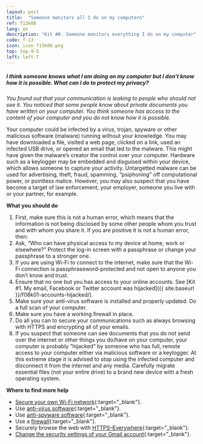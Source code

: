```yaml
---
layout: post
title:  "Someone monitors all I do on my computern"
ref: f13k08
lang: en
description: "Kit #8. Someone monitors everything I do on my computer"
code: f-13
icon: icon_f13k08.png
top: top-9-5
left: left-7
---
```


##### I think someone knows what I am doing on my computer but I don’t know how it is possible. What can I do to protect my privacy?

*You found out that your communication is leaking to people who should not see it. You noticed that some people know about private documents you have written on your computer. You think someone has access to the content of your computer and you do not know how it is possible.*

Your computer could be infected by a virus, trojan, spyware or other malicious software (malware) running without your knowledge. You may have downloaded a file, visited a web page, clicked on a link, used an infected USB drive, or opened an email that led to the malware. This might have given the malware’s creator the control over your computer. Hardware such as a keylogger may be embedded and disguised within your device, which allows someone to capture your activity.
Untargetted malware can be used for advertising, theft, fraud, spamming, “psiphoning” off computational power, or pointless malice. However, you may also suspect that you have become a target of law enforcement, your employer, someone you live with or your partner, for example.

**What you should do**

 1. First, make sure this is not a human error, which means that the information is not being disclosed by some other people whom you trust and with whom you share it. If you are positive it is not a human error, then: 
 2. Ask, “Who can have physical access to my device at home, work or elsewhere?” Protect the log-in screen with a passphrase or change your passphrase to a stronger one. 
 3. If you are using Wi-Fi to connect to the internet, make sure that the Wi-Fi connection is passphraseword-protected and not open to anyone you don’t know and trust. 
 4. Ensure that no one but you has access to your online accounts. See [Kit #1. My email, Facebook or Twitter account was hijacked]({{ site.baseurl }}/f08k01-accounts-hijacked/). 
 5. Make sure your anti-virus software is installed and properly updated. Do a full scan of your computer. 
 6. Make sure you have a working firewall in place. 
 7. Do all you can to secure your communications such as always browsing with HTTPS and encrypting all of your emails. 
 8. If you suspect that someone can see documents that you do not send over the internet or other things you do/have on your computer, your computer is probably ”hijacked” by someone who has full, remote access to your computer either via malicious software or a keylogger. At this extreme stage it is advised to stop using the infected computer and disconnect it from the internet and any media. Carefully migrate essential files (not your entire drive) to a brand new device with a fresh operating system. 

**Where to find more help**

+ [Secure your own Wi-Fi network](http://www.guidingtech.com/4632/secure-home-wireless-network/){:target="_blank"}. 
+ Use [anti-virus software](https://security.ngoinabox.org/en/avast_main){:target="_blank"}. 
+ Use [anti-spyware software](https://security.ngoinabox.org/en/spybot_main){:target="_blank"}. 
+ Use a [firewall](https://security.ngoinabox.org/en/comodofirewall_main){:target="_blank"}. 
+ Securely browse the web with [HTTPS–Everywhere](https://www.eff.org/https-everywhere){:target="_blank"}. 
+ [Change the security settings of your Gmail account](https://support.google.com/mail/?hl=en&amp;answer=74765#topic=3394144){:target="_blank"}. 